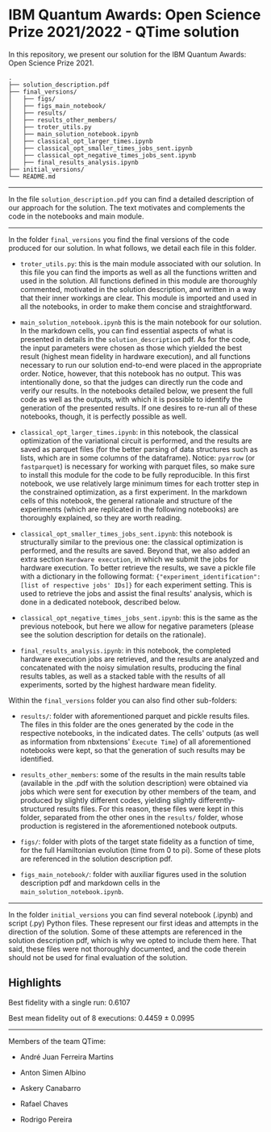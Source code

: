 # IBM Quantum Awards: Open Science Prize 2021/2022 - QTime solution

In this repository, we present our solution for the IBM Quantum Awards: Open Science Prize 2021.

```
.
├── solution_description.pdf
├── final_versions/
│   ├── figs/ 
│   ├── figs_main_notebook/
│   ├── results/ 
│   ├── results_other_members/ 
│   ├── troter_utils.py
│   ├── main_solution_notebook.ipynb
│   ├── classical_opt_larger_times.ipynb
│   ├── classical_opt_smaller_times_jobs_sent.ipynb
│   ├── classical_opt_negative_times_jobs_sent.ipynb
│   ├── final_results_analysis.ipynb
├── initial_versions/
└── README.md
```

______________

In the file `solution_description.pdf` you can find a detailed description of our approach for the solution. The text motivates and complements the code in the notebooks and main module.

______________

In the folder `final_versions` you find the final versions of the code produced for our solution. In what follows, we detail each file in this folder.

- `troter_utils.py`: this is the main module associated with our solution. In this file you can find the imports as well as all the functions written and used in the solution. All functions defined in this module are thoroughly commented, motivated in the solution description, and written in a way that their inner workings are clear. This module is imported and used in all the notebooks, in order to make them concise and straightforward. 

- `main_solution_notebook.ipynb` this is the main notebook for our solution. In the markdown cells, you can find essential aspects of what is presented in details in the `solution_description` pdf. As for the code, the input parameters were chosen as those which yielded the best result (highest mean fidelity in hardware execution), and all functions necessary to run our solution end-to-end were placed in the appropriate order. Notice, however, that this notebook has no output. This was intentionally done, so that the judges can directly run the code and verify our results. In the notebooks detailed below, we present the full code as well as the outputs, with which it is possible to identify the generation of the presented results. If one desires to re-run all of these notebooks, though, it is perfectly possible as well.

- `classical_opt_larger_times.ipynb`: in this notebook, the classical optimization of the variational circuit is performed, and the results are saved as parquet files (for the better parsing of data structures such as lists, which are in some columns of the dataframe). Notice: `pyarrow` (or `fastparquet`) is necessary for working with parquet files, so make sure to install this module for the code to be fully reproducible. In this first notebook, we use relatively large minimum times for each trotter step in the constrained optimization, as a first experiment. In the markdown cells of this notebook, the general rationale and structure of the experiments (which are replicated in the following notebooks) are thoroughly explained, so they are worth reading.

- `classical_opt_smaller_times_jobs_sent.ipynb`: this notebook is structurally similar to the previous one: the classical optimization is performed, and the results are saved. Beyond that, we also added an extra section `Hardware execution`, in which we submit the jobs for hardware execution. To better retrieve the results, we save a pickle file with a dictionary in the following format: `{"experiment_identification": [list of respective jobs' IDs]}` for each experiment setting. This is used to retrieve the jobs and assist the final results' analysis, which is done in a dedicated notebook, described below.

- `classical_opt_negative_times_jobs_sent.ipynb`: this is the same as the previous notebook, but here we allow for negative parameters (please see the solution description for details on the rationale).

- `final_results_analysis.ipynb`: in this notebook, the completed hardware execution jobs are retrieved, and the results are analyzed and concatenated with the noisy simulation results, producing the final results tables, as well as a stacked table with the results of all experiments, sorted by the highest hardware mean fidelity.

Within the `final_versions` folder you can also find other sub-folders:

- `results/`: folder with aforementioned parquet and pickle results files. The files in this folder are the ones generated by the code in the respective notebooks, in the indicated dates. The cells' outputs (as well as information from nbxtensions' `Èxecute Time`) of all aforementioned notebooks were kept, so that the generation of such results may be identified. 

- `results_other_members`: some of the results in the main results table (available in the .pdf with the solution description) were obtained via jobs which were sent for execution by other members of the team, and produced by slightly different codes, yielding slightly differently-structured results files. For this reason, these files were kept in this folder, separated from the other ones in the `results/` folder, whose production is registered in the aforementioned notebook outputs.

- `figs/`: folder with plots of the target state fidelity as a function of time, for the full Hamiltonian evolution (time from 0 to pi). Some of these plots are referenced in the solution description pdf.

- `figs_main_notebook/`: folder with auxiliar figures used in the solution description pdf and markdown cells in the `main_solution_notebook.ipynb`.

______________

In the folder `initial_versions` you can find several notebook (.ipynb) and script (.py) Python files. These represent our first ideas and attempts in the direction of the solution. Some of these attempts are referenced in the solution description pdf, which is why we opted to include them here. That said, these files were not thoroughly documented, and the code therein should not be used for final evaluation of the solution.

## Highlights

Best fidelity with a single run:        0.6107

Best mean fidelity out of 8 executions: 0.4459 ± 0.0995

______________

Members of the team QTime:

- André Juan Ferreira Martins

- Anton Simen Albino

- Askery Canabarro

- Rafael Chaves

- Rodrigo Pereira
